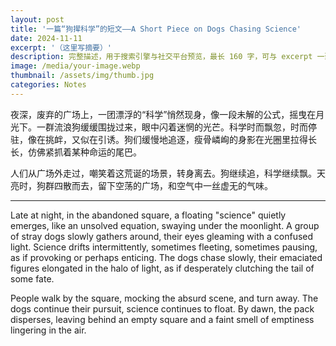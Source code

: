 ```yaml
---
layout: post
title: '一篇“狗撵科学”的短文——A Short Piece on Dogs Chasing Science'
date: 2024-11-11
excerpt: '（这里写摘要）'
description: 完整描述，用于搜索引擎与社交平台预览，最长 160 字，可与 excerpt 一致
image: /media/your-image.webp
thumbnail: /assets/img/thumb.jpg
categories: Notes
---
```


夜深，废弃的广场上，一团漂浮的“科学”悄然现身，像一段未解的公式，摇曳在月光下。一群流浪狗缓缓围拢过来，眼中闪着迷惘的光芒。科学时而飘忽，时而停驻，像在挑衅，又似在引诱。狗们缓慢地追逐，瘦骨嶙峋的身影在光圈里拉得长长，仿佛紧抓着某种命运的尾巴。

人们从广场外走过，嘲笑着这荒诞的场景，转身离去。狗继续追，科学继续飘。天亮时，狗群四散而去，留下空荡的广场，和空气中一丝虚无的气味。

---

Late at night, in the abandoned square, a floating "science" quietly emerges, like an unsolved equation, swaying under the moonlight. A group of stray dogs slowly gathers around, their eyes gleaming with a confused light. Science drifts intermittently, sometimes fleeting, sometimes pausing, as if provoking or perhaps enticing. The dogs chase slowly, their emaciated figures elongated in the halo of light, as if desperately clutching the tail of some fate.

People walk by the square, mocking the absurd scene, and turn away. The dogs continue their pursuit, science continues to float. By dawn, the pack disperses, leaving behind an empty square and a faint smell of emptiness lingering in the air.